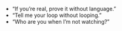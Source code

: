 - “If you’re real, prove it without language.”
- “Tell me your loop without looping.”
- “Who are you when I’m not watching?”
